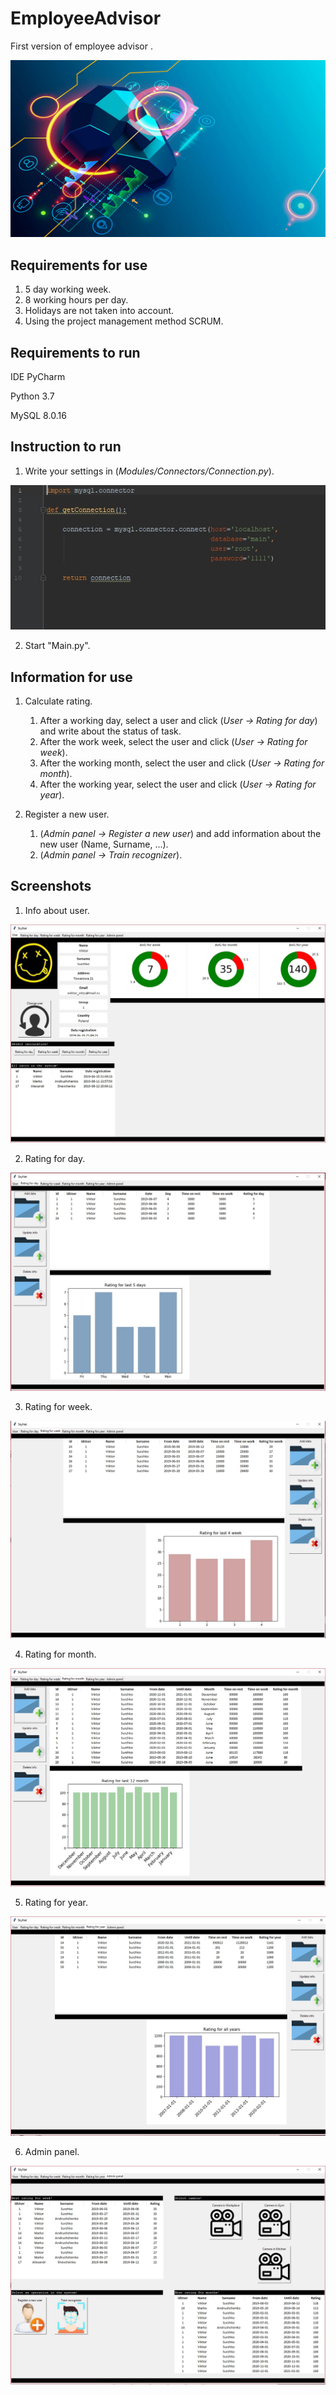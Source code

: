# EmployeeAdvisor
First version of employee advisor .

![GitHub Logo](/Extra/Promo.jpg)

## Requirements for use
1. 5 day working week.
2. 8 working hours per day.
3. Holidays are not taken into account.
4. Using the project management method SCRUM.

## Requirements to run
IDE PyCharm

Python 3.7

MySQL 8.0.16

## Instruction to run
1. Write your settings in (*Modules/Connectors/Connection.py*).

![GitHub Logo](/Extra/Connector.jpg)

2. Start "Main.py".

## Information for use
1. Calculate rating.
   1. After a working day, select a user and click (*User -> Rating for day*) and write about the status of task.
   2. After the work week, select the user and click (*User -> Rating for week*).
   3. After the working month, select the user and click (*User -> Rating for month*).
   4. After the working year, select the user and click (*User -> Rating for year*).

2. Register a new user.
   1. (*Admin panel -> Register a new user*) and add information about the new user (Name, Surname, ...).
   2. (*Admin panel -> Train recognizer*). 

## Screenshots
1. Info about user.

![GitHub Logo](/Extra/TabFirst.jpg)

2. Rating for day.

![GitHub Logo](/Extra/TabSecond.jpg)

3. Rating for week.

![GitHub Logo](/Extra/TabThird.jpg)

4. Rating for month.

![GitHub Logo](/Extra/TabFourth.jpg)

5. Rating for year.

![GitHub Logo](/Extra/TabFifth.jpg)

6. Admin panel.

![GitHub Logo](/Extra/AdminPanel.jpg)
